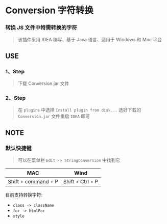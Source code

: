 # Conversion 字符转换

### 转换 JS 文件中特需转换的字符

> 该插件采用 IDEA 编写、基于 Java 语言、适用于 Windows 和 Mac 平台
> 

## USE
### 1、Step
> 下载 Conversion.jar 文件

### 2、Step
>在 `plugins` 中选择 `Install plugin from disk...` 选好下载的 `Conversion.jar` 文件重启 `IDEA` 即可

## NOTE
### 默认快捷键
> 可以在菜单栏 `Edit -> StringConversion` 中找到它
> 
MAC|Wind|
---|---|
Shift + command + P|Shift + Ctrl + P 

目前支持转换字符: 

- `class -> className`
- `for -> htmlFor`
- `style`